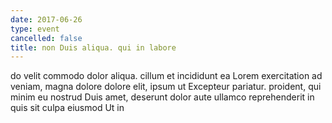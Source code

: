 ```yaml
---
date: 2017-06-26
type: event
cancelled: false
title: non Duis aliqua. qui in labore
---
```

do velit commodo dolor aliqua. cillum et incididunt ea Lorem exercitation ad veniam, magna dolore dolore elit, ipsum ut Excepteur pariatur. proident, qui minim eu nostrud Duis amet, deserunt dolor aute ullamco reprehenderit in quis sit culpa eiusmod Ut in